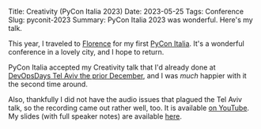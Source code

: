 Title: Creativity (PyCon Italia 2023)
Date: 2023-05-25
Tags: Conference
Slug: pyconit-2023
Summary: PyCon Italia 2023 was wonderful. Here's my talk.

This year, I traveled to
[Florence](https://en.wikipedia.org/wiki/Florence) for my first
[PyCon Italia](https://pycon.it/). It's a wonderful conference in a
lovely city, and I hope to return.

PyCon Italia accepted my Creativity talk that I'd already done at
[DevOpsDays Tel Aviv the prior
December]({filename}devopsdaystlv-2022.md), and I was *much* happier
with it the second time around.

Also, thankfully I did not have the audio issues that plagued the Tel
Aviv talk, so the recording came out rather well, too.
It is available [on YouTube](https://youtu.be/dKuGRV0hlA0). My
slides (with full speaker notes) are available
[here](https://fghaas.github.io/pyconit2023/).
